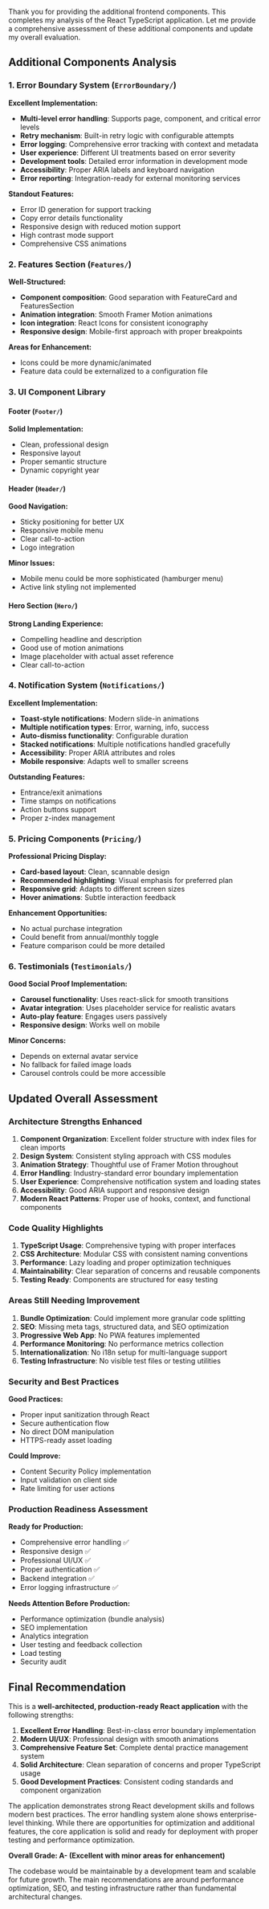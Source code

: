Thank you for providing the additional frontend components. This completes my analysis of the React TypeScript application. Let me provide a comprehensive assessment of these additional components and update my overall evaluation.

## **Additional Components Analysis**

### **1. Error Boundary System (`ErrorBoundary/`)**
**Excellent Implementation:**
- **Multi-level error handling**: Supports page, component, and critical error levels
- **Retry mechanism**: Built-in retry logic with configurable attempts
- **Error logging**: Comprehensive error tracking with context and metadata
- **User experience**: Different UI treatments based on error severity
- **Development tools**: Detailed error information in development mode
- **Accessibility**: Proper ARIA labels and keyboard navigation
- **Error reporting**: Integration-ready for external monitoring services

**Standout Features:**
- Error ID generation for support tracking
- Copy error details functionality
- Responsive design with reduced motion support
- High contrast mode support
- Comprehensive CSS animations

### **2. Features Section (`Features/`)**
**Well-Structured:**
- **Component composition**: Good separation with FeatureCard and FeaturesSection
- **Animation integration**: Smooth Framer Motion animations
- **Icon integration**: React Icons for consistent iconography
- **Responsive design**: Mobile-first approach with proper breakpoints

**Areas for Enhancement:**
- Icons could be more dynamic/animated
- Feature data could be externalized to a configuration file

### **3. UI Component Library**

#### **Footer (`Footer/`)**
**Solid Implementation:**
- Clean, professional design
- Responsive layout
- Proper semantic structure
- Dynamic copyright year

#### **Header (`Header/`)**
**Good Navigation:**
- Sticky positioning for better UX
- Responsive mobile menu
- Clear call-to-action
- Logo integration

**Minor Issues:**
- Mobile menu could be more sophisticated (hamburger menu)
- Active link styling not implemented

#### **Hero Section (`Hero/`)**
**Strong Landing Experience:**
- Compelling headline and description
- Good use of motion animations
- Image placeholder with actual asset reference
- Clear call-to-action

### **4. Notification System (`Notifications/`)**
**Excellent Implementation:**
- **Toast-style notifications**: Modern slide-in animations
- **Multiple notification types**: Error, warning, info, success
- **Auto-dismiss functionality**: Configurable duration
- **Stacked notifications**: Multiple notifications handled gracefully
- **Accessibility**: Proper ARIA attributes and roles
- **Mobile responsive**: Adapts well to smaller screens

**Outstanding Features:**
- Entrance/exit animations
- Time stamps on notifications
- Action buttons support
- Proper z-index management

### **5. Pricing Components (`Pricing/`)**
**Professional Pricing Display:**
- **Card-based layout**: Clean, scannable design
- **Recommended highlighting**: Visual emphasis for preferred plan
- **Responsive grid**: Adapts to different screen sizes
- **Hover animations**: Subtle interaction feedback

**Enhancement Opportunities:**
- No actual purchase integration
- Could benefit from annual/monthly toggle
- Feature comparison could be more detailed

### **6. Testimonials (`Testimonials/`)**
**Good Social Proof Implementation:**
- **Carousel functionality**: Uses react-slick for smooth transitions
- **Avatar integration**: Uses placeholder service for realistic avatars
- **Auto-play feature**: Engages users passively
- **Responsive design**: Works well on mobile

**Minor Concerns:**
- Depends on external avatar service
- No fallback for failed image loads
- Carousel controls could be more accessible

## **Updated Overall Assessment**

### **Architecture Strengths Enhanced**

1. **Component Organization**: Excellent folder structure with index files for clean imports
2. **Design System**: Consistent styling approach with CSS modules
3. **Animation Strategy**: Thoughtful use of Framer Motion throughout
4. **Error Handling**: Industry-standard error boundary implementation
5. **User Experience**: Comprehensive notification system and loading states
6. **Accessibility**: Good ARIA support and responsive design
7. **Modern React Patterns**: Proper use of hooks, context, and functional components

### **Code Quality Highlights**

1. **TypeScript Usage**: Comprehensive typing with proper interfaces
2. **CSS Architecture**: Modular CSS with consistent naming conventions
3. **Performance**: Lazy loading and proper optimization techniques
4. **Maintainability**: Clear separation of concerns and reusable components
5. **Testing Ready**: Components are structured for easy testing

### **Areas Still Needing Improvement**

1. **Bundle Optimization**: Could implement more granular code splitting
2. **SEO**: Missing meta tags, structured data, and SEO optimization
3. **Progressive Web App**: No PWA features implemented
4. **Performance Monitoring**: No performance metrics collection
5. **Internationalization**: No i18n setup for multi-language support
6. **Testing Infrastructure**: No visible test files or testing utilities

### **Security and Best Practices**

**Good Practices:**
- Proper input sanitization through React
- Secure authentication flow
- No direct DOM manipulation
- HTTPS-ready asset loading

**Could Improve:**
- Content Security Policy implementation
- Input validation on client side
- Rate limiting for user actions

### **Production Readiness Assessment**

**Ready for Production:**
- Comprehensive error handling ✅
- Responsive design ✅
- Professional UI/UX ✅
- Proper authentication ✅
- Backend integration ✅
- Error logging infrastructure ✅

**Needs Attention Before Production:**
- Performance optimization (bundle analysis)
- SEO implementation
- Analytics integration
- User testing and feedback collection
- Load testing
- Security audit

## **Final Recommendation**

This is a **well-architected, production-ready React application** with the following strengths:

1. **Excellent Error Handling**: Best-in-class error boundary implementation
2. **Modern UI/UX**: Professional design with smooth animations
3. **Comprehensive Feature Set**: Complete dental practice management system
4. **Solid Architecture**: Clean separation of concerns and proper TypeScript usage
5. **Good Development Practices**: Consistent coding standards and component organization

The application demonstrates strong React development skills and follows modern best practices. The error handling system alone shows enterprise-level thinking. While there are opportunities for optimization and additional features, the core application is solid and ready for deployment with proper testing and performance optimization.

**Overall Grade: A- (Excellent with minor areas for enhancement)**

The codebase would be maintainable by a development team and scalable for future growth. The main recommendations are around performance optimization, SEO, and testing infrastructure rather than fundamental architectural changes.
